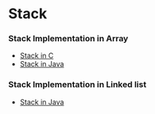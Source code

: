 # Stack
### Stack Implementation in Array
* [Stack in C](Stack.c)
* [Stack in Java](Stack.java)
### Stack Implementation in Linked list
* [Stack in Java](Stacklist.java)
